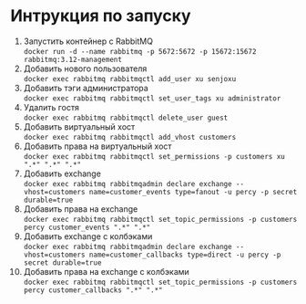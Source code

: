 # Интрукция по запуску
1. Запустить контейнер с RabbitMQ<br>
`docker run -d --name rabbitmq -p 5672:5672 -p 15672:15672 rabbitmq:3.12-management`
2. Добавить нового пользователя<br>
`docker exec rabbitmq rabbitmqctl add_user xu senjoxu`
3. Добавить тэги администратора<br>
`docker exec rabbitmq rabbitmqctl set_user_tags xu administrator`
4. Удалить гостя<br>
`docker exec rabbitmq rabbitmqctl delete_user guest`
5. Добавить виртуальный хост<br>
`docker exec rabbitmq rabbitmqctl add_vhost customers`
6. Добавить права на виртуальный хост<br>
`docker exec rabbitmq rabbitmqctl set_permissions -p customers xu ".*" ".*" ".*"`
7. Добавить exchange<br>
`docker exec rabbitmq rabbitmqadmin declare exchange --vhost=customers name=customer_events type=fanout -u percy -p secret durable=true`
8. Добавить права на exchange<br>
`docker exec rabbitmq rabbitmqctl set_topic_permissions -p customers percy customer_events ".*" ".*"`
9. Добавить exchange с колбэками<br>
`docker exec rabbitmq rabbitmqadmin declare exchange --vhost=customers name=customer_callbacks type=direct -u percy -p secret durable=true`
10. Добавить права на exchange с колбэками<br>
`docker exec rabbitmq rabbitmqctl set_topic_permissions -p customers percy customer_callbacks ".*" ".*"`
